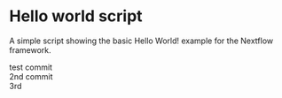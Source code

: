 Hello world script
====================

A simple script showing the basic Hello World! example for the Nextflow framework. 


test commit  
2nd commit  
3rd
